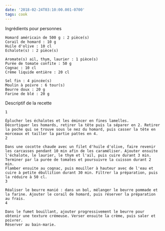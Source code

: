 ```yaml
---
date: '2018-02-24T03:10:00.001-0700'
tags: cook
---
```

Ingrédients pour
personnes

    Homard américain de 500 g : 2 pièce(s)
    Corail de homard : 10 g
    Huile d'olive : 10 cl
    Echalote(s) : 2 pièce(s)

    Aromate(s) ail, thym, laurier : 1 pièce(s)
    Purée de tomate confite : 50 g
    Cognac : 10 cl
    Crème liquide entière : 20 cl

    Sel fin : 4 pincée(s)
    Moulin à poivre : 6 tour(s)
    Beurre doux : 20 g
    Farine de blé : 20 g

Descriptif de la recette

    1

    Éplucher les échalotes et les émincer en fines lamelles.
    Décortiquer les homards, retirer la tête puis la séparer en 2. Retirer la poche qui se trouve sous le nez du homard, puis casser la tête en morceaux et tailler la partie pattes en 4.
    2

    Dans une cocotte chaude avec un filet d'huile d'olive, faire revenir les carcasses pendant 10 min afin de les caraméliser. Ajouter ensuite l'échalote, le laurier, le thym et l'ail, puis cuire durant 3 min. Terminer par la purée de tomates et poursuivre la cuisson durant 2 min.
    Flamber ensuite au cognac, puis mouiller à hauteur avec de l'eau et cuire à petite ébullition durant 30 min. Filtrer la préparation, puis la réduire à 50 cl.
    3

    Réaliser le beurre manié : dans un bol, mélanger le beurre pommade et la farine. Ajouter le corail de homard, puis réserver la préparation au frais.
    4

    Dans le fumet bouillant, ajouter progressivement le beurre pour obtenir une texture crémeuse. Verser ensuite la crème, puis saler et poivrer.
    Réserver au bain-marie.
